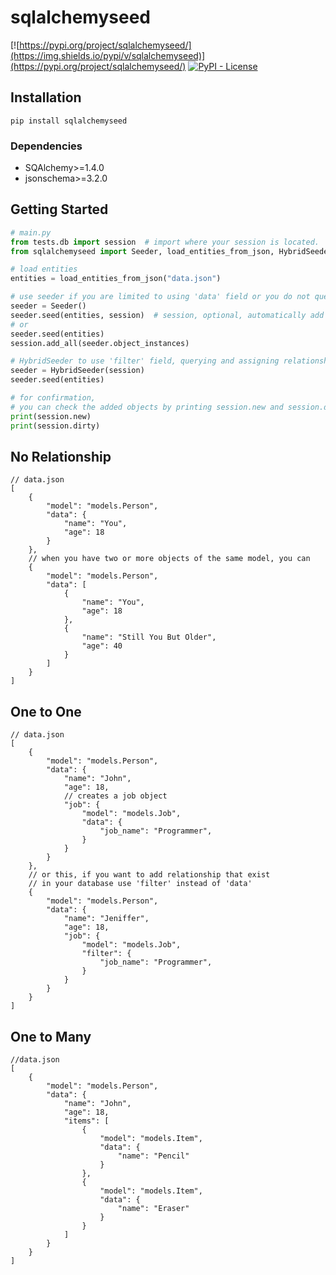 # sqlalchemyseed

[![https://pypi.org/project/sqlalchemyseed/](https://img.shields.io/pypi/v/sqlalchemyseed)](https://pypi.org/project/sqlalchemyseed/)
[![PyPI - License](https://img.shields.io/pypi/l/sqlalchemyseed)](https://github.com/jedymatt/sqlalchemyseed/blob/main/LICENSE)

## Installation

```commandline
pip install sqlalchemyseed
```

### Dependencies

* SQAlchemy>=1.4.0
* jsonschema>=3.2.0

## Getting Started

```python
# main.py
from tests.db import session  # import where your session is located.
from sqlalchemyseed import Seeder, load_entities_from_json, HybridSeeder

# load entities
entities = load_entities_from_json("data.json")

# use seeder if you are limited to using 'data' field or you do not query relationship from database
seeder = Seeder()
seeder.seed(entities, session)  # session, optional, automatically add entities to session
# or
seeder.seed(entities)
session.add_all(seeder.object_instances)

# HybridSeeder to use 'filter' field, querying and assigning relationship that exist in the database
seeder = HybridSeeder(session)
seeder.seed(entities)

# for confirmation,
# you can check the added objects by printing session.new and session.dirty
print(session.new)
print(session.dirty)

```

## No Relationship

```json5
// data.json
[
    {
        "model": "models.Person",
        "data": {
            "name": "You",
            "age": 18
        }
    },
    // when you have two or more objects of the same model, you can
    {
        "model": "models.Person",
        "data": [
            {
                "name": "You",
                "age": 18
            },
            {
                "name": "Still You But Older",
                "age": 40
            }
        ]
    }
]
```

## One to One

```json5
// data.json
[
    {
        "model": "models.Person",
        "data": {
            "name": "John",
            "age": 18,
            // creates a job object
            "job": {
                "model": "models.Job",
                "data": {
                    "job_name": "Programmer",
                }
            }
        }
    },
    // or this, if you want to add relationship that exist
    // in your database use 'filter' instead of 'data'
    {
        "model": "models.Person",
        "data": {
            "name": "Jeniffer",
            "age": 18,
            "job": {
                "model": "models.Job",
                "filter": {
                    "job_name": "Programmer",
                }
            }
        }
    }
]
```

## One to Many

```json5
//data.json
[
    {
        "model": "models.Person",
        "data": {
            "name": "John",
            "age": 18,
            "items": [
                {
                    "model": "models.Item",
                    "data": {
                        "name": "Pencil"
                    }
                },
                {
                    "model": "models.Item",
                    "data": {
                        "name": "Eraser"
                    }
                }
            ]
        }
    }
]
```